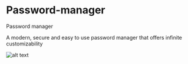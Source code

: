 # Password-manager
Password manager

A modern, secure and easy to use password manager that offers infinite customizability

![alt text](https://cdn.discordapp.com/attachments/483152207676571649/659931998319804436/unknown.png)
